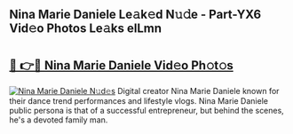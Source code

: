 ## Nina Marie Daniele Le𝚊k𝚎d N𝚞𝚍e - Part-YX6 Vid𝚎o Photos Le𝚊ks elLmn

# <h2><a href="http://fbbwxda.evod.top/?m=Nina+Marie+Daniele">🔗 👉🔴 Nina Marie Daniele Vid𝚎o Ph𝚘t𝚘s</a></h2>

[![Nina Marie Daniele N𝚞d𝚎s](https://i.imgur.com/8V9OHl7.gif)](http://fbbwxda.evod.top/?m=Nina+Marie+Daniele)
Digital creator Nina Marie Daniele known for their dance trend performances and lifestyle vlogs. Nina Marie Daniele public persona is that of a successful entrepreneur, but behind the scenes, he's a devoted family man. 
